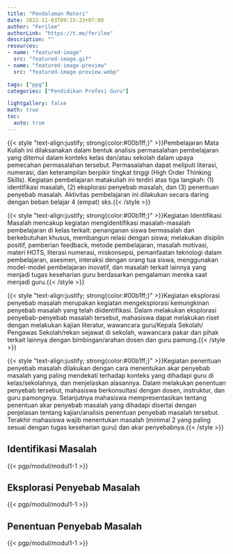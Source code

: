 ```yaml
---
title: "Pendalaman Materi"
date: 2022-11-03T09:15:23+07:00
author: "Ferilee"
authorLink: "https://t.me/ferilee"
description: ""
resources:
- name: "featured-image"
  src: "featured-image.gif"
- name: "featured-image-preview"
  src: "featured-image-preview.webp"

tags: ["ppg"]
categories: ["Pendidikan Profesi Guru"]

lightgallery: false
math: true
toc:
  auto: true
---
```

{{< style "text-align:justify; strong{color:#00b1ff;}" >}}Pembelajaran Mata Kuliah ini dilaksanakan dalam bentuk analisis permasalahan pembelajaran yang ditemui dalam konteks kelas dan/atau sekolah dalam upaya pemecahan permasalahan tersebut. Permasalahan dapat meliputi  literasi, numerasi, dan keterampilan berpikir tingkat tinggi (High Order Thinking Skills). Kegiatan pembelajaran matakuliah ini terdiri atas tiga langkah: (1) identifikasi masalah, (2) eksplorasi penyebab masalah, dan (3) penentuan penyebab masalah. Aktivitas pembelajaran ini dilakukan secara daring dengan beban belajar 4 (empat) sks.{{< /style >}}

{{< style "text-align:justify; strong{color:#00b1ff;}" >}}Kegiatan Identifikasi Masalah mencakup kegiatan mengidentifikasi masalah-masalah pembelajaran di kelas terkait: penanganan siswa bermasalah dan berkebutuhan khusus, membangun relasi dengan siswa; melakukan disiplin positif, pemberian feedback, metode pembelajaran, masalah motivasi, materi HOTS, literasi numerasi, miskonsepsi, pemanfaatan teknologi dalam pembelajaran, asesmen, interaksi dengan orang tua siswa, menggunakan model-model pembelajaran inovatif, dan masalah terkait lainnya yang menjadi tugas keseharian guru berdasarkan pengalaman mereka saat menjadi guru.{{< /style >}}

{{< style "text-align:justify; strong{color:#00b1ff;}" >}}Kegiatan eksplorasi penyebab masalah merupakan kegiatan mengeksplorasi kemungkinan penyebab masalah yang telah diidentifikasi. Dalam melakukan eksplorasi penyebab-penyebab masalah tersebut, mahasiswa dapat melakukan riset dengan melakukan kajian literatur, wawancara guru/Kepala Sekolah/ Pengawas Sekolah/rekan sejawat di sekolah, wawancara pakar dan pihak terkait lainnya dengan bimbingan/arahan dosen dan guru pamong.{{< /style >}}

{{< style "text-align:justify; strong{color:#00b1ff;}" >}}Kegiatan penentuan penyebab masalah dilakukan dengan cara menentukan akar penyebab masalah yang paling mendekati terhadap konteks yang dihadapi guru di kelas/sekolahnya, dan menjelaskan alasannya. Dalam melakukan penentuan penyebab tersebut, mahasiswa berkonsultasi dengan dosen, instruktur, dan guru pamongnya. Selanjutnya mahasiswa  mempresentasikan tentang penentuan akar penyebab masalah yang dihadapi disertai dengan penjelasan tentang kajian/analisis penentuan  penyebab masalah tersebut. Terakhir mahasiswa wajib menentukan masalah (minimal 2 yang paling sesuai dengan tugas keseharian guru) dan akar penyebabnya.{{< /style >}}

## Identifikasi Masalah
{{< pgp/modul/modul1-1 >}}

## Eksplorasi Penyebab Masalah
{{< pgp/modul/modul1-1 >}}

## Penentuan Penyebab Masalah
{{< pgp/modul/modul1-1 >}}

